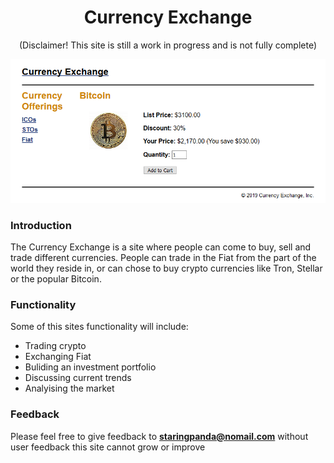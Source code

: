 <h1 align="center">Currency Exchange</h1>
<p align="center">(Disclaimer! This site is still a work in progress and is not fully complete)</p> 

![alttext](/READMEimages/Currency_exchange.PNG)

### Introduction
The Currency Exchange is a site where people can come to buy, sell and trade different currencies. People can trade in the Fiat 
from the part of the world they reside in, or can chose to buy crypto currencies like Tron, Stellar or the popular Bitcoin.


### Functionality

Some of this sites functionality will include:
* Trading crypto
* Exchanging Fiat
* Buliding an investment portfolio
* Discussing current trends
* Analyising the market

### Feedback
Please feel free to give feedback to **staringpanda@nomail.com** without user feedback this site cannot grow or improve 
